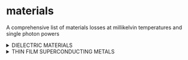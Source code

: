 # materials
A comprehensive list of materials losses at millikelvin temperatures and single photon powers

<details><summary>DIELECTRIC MATERIALS</summary>
<p>

|  Material  | Reference | Dep. | Geom. | \deltaLP [x 10^-5] | F\delta^0TLS [x 10^-5] |
| ---------- | --------- | ---- | ----- | ----------- | --------------- |
| a-SiO2 | Martinis 2005 | CVD  | LE PPC | 500 | |
| a-SiNx | Martinis 2005 | CVD | LE PPC | 20 | |
| a-Si:H | OConnell 2008 | NA | LE PPC, CPW | 1-13 | |
| SiNx | OConnell 2008 | NA | LE PPC, CPW | 10-20 | |
| SiO2 | OConnell 2008 | Therm. ox. | CPW | 30-33 | |
| Si | OConnell 2008 | Sputtered | CPW | 50-60 | |
| AlN | OConnell 2008 | NA | CPW | 110-180 | |
| SiO2 | OConnell 2008 | PECVD | CPW | 270-290 | |
| MgO | OConnell 2008 | NA | CPW | 500-800 | |
| a-SiO2 | Cicak 2010 | ECR-PECVD | LE PPC | 600 | |
| a-SiN | Cicak 2010 | ECR-PECVD | LE PPC | 40-50 | |
| a-Si | Cicak 2010 | Sputter | LE PPC | 150-200 | |
| Nb2O5 | Kaiser 2010 | Anodic ox. | LE PPC | 100-400 | |
| SiO | Kaiser 2010 | Therm. evap. | LE PPC | 20-50 | |
| SiNx | Kaiser 2010 | PECVD | LE PPC | 10-30 | |
| a-SiN | Paik 2010 | ICP CVD | LE PPC | 2.5-120 | |
| AlOx | Pappas 2011 | Therm. ox. | CPW | | $F$ $\times 100$ |
| Al2O3 | Weides 2011 | MBE | LE PPC | 6 | |
| HfO2 | Burnett 2013 | Sputter | LE IDC | | 1.5-2.5 |
| Al2O3 | Burnett 2013 | Sputter | LE IDC | | 2.0-2.5 |
| Al2O3 | Cho 2013 | PLD | LE PPC | 3-5 | |
| SiOx | Li 2013 | ECR-PECVD | Microstrip | 100-700 | |
| AlOx | Deng 2014 | Plasma ox. | LE overlap | 140-180 | |
| SiN | Duff 2016 | ICP-PECVD | Microstrip |  | 78 |
| SiO2 | Goetz 2016 | Therm. ox. | CPW |  | 0.34-0.89 |
| a-Si | Lecocq 2017 | PECVD | LE PPC | 15-50 | |
| SiNx | Sarabi 2016 | PECVD | LE PPC | 78 | |
| AlOx | Brehm 2017 | Anodic ox. | CPW + PPC | | 4-22 |
| B4C | Wisbey 2019 | Sputter | CPW | | 10-15 |
| BN | Wisbey 2019 | Sputter | CPW | | 6 |
| Al2O3 | McRae 2020 | Sputter | LE PPC | | 100 |
| HSQ | Niepce 2020 | Spin-on-glass | CPW |  800 | |

</p>
</details>

<details><summary>THIN FILM SUPERCONDUCTING METALS</summary>
<p>
|  SC  | Reference | Dep. | Surf./Etch | Geom. | \deltaLP [x 10^-6] | F\delta^0TLS [x 10^-6] | w/g |
| ---- | --------- | ---- | ---------- | ----- | ----------- | --------------- | --- |
| Nb | Gao2008b | NA | NA |  Al2O3  | \lambda/4  | | 2.4-29.8 | 3/2-50/33 |
| Nb | Kumar2008 | NA | NA, RIE |  Si  |  \lambda/4  | | 29.4 | 5/1 | %| 5/1 |
| Al | OConnell2008 | NA | NA | Si |  \lambda/2  | <5-12 |
| Re | OConnell2008 | NA | NA |  Al2O3  |  \lambda/2  | <6-10 |
| Al | OConnell2008 | NA | NA |  Al2O3  |  \lambda/2  | <9-21 |
| Al | OConnell2008 | NA | NA |  Al2O3  | LE IDC | 41-47 |
|  Re  | Wang2009 | E-beam | NA, RIE |  Al2O3  |  \lambda/4  | 1-3 | | 16/6.4-5/2 |
| Al  | Wang2009 | Sputter | NA, RIE |  Al2O3  |  \lambda/4  | 3-10 | | 16/6.4-5/2 |
| NbTiN  | Barends2010b | Sputter | H-pass., RIE |  Si  |  \lambda/4  | 3 | | 3/2-6/2 | 
| Ta  | Barends2010b | Sputter | NA, RIE |  Si  |  \lambda/4  | 30 | | 5/2 |
| Nb  | Macha2010 | NA | none, dry etch |  Al2O3  |  \lambda/2  | | 2.4-2.6 | 50/30 |
| Nb  | Macha2010 | NA | none, dry etch |  Si  |  \lambda/2  | | 1.3, 1.6 | 50/30 | 
| Al  | Macha2010 | NA | none, liftoff |  Al2O3  |  \lambda/2  | | 2.0 | 50/30 |
| Nb  | Burnett2013 | Sputter | NA |  Al2O3  | LE IDC | | 2.0 | |
| Re  | Cho2013 | MBE | Anneal / NA |  Al2O3  | LE IDC | 30-50 | | |
| TiN  | Ohya2014 | Sputter | Nano-Strip+HF, RIE |  Si  |  \lambda/4  | 1 | | 15/10|
| Nb+Pt  | Burnett2016 | MBE | NA, RIE |  Al2O3  | LE IDC | | 12 | |
| Nb  | Burnett2016 | Sputter | NA, RIE |  Al2O3  | Fractal | | 1.1 | |
| Nb  | Goetz2016 | Sputter | HF / RIE |  Si  |  \lambda/2  | | 0.9 | 20/12 |
| Nb  | Goetz2016 | Sputter | Ar mill / RIE |  Al2O3  |  \lambda/2  | | 1.6 | 20/12|
| Al  | Richardson2016 | MBE | Various, wet etch |  Si  |  \lambda/4  | | 0.2-760 | 3/2-22/12|
| Al  | Richardson2016 | MBE | Various, RIE |  Si  |  \lambda/4  | | 0.5-4800 | 3/2-22/12 |
| Al  | Richardson2016 | MBE | Various, wet etch |  Al2O3  |  \lambda/4  | | 0.5-5.3 | 3/2-22/12|
| Al  | Richardson2016 | MBE | Various, RIE |  Al2O3  |  \lambda/4  | | 0.4-7.4 | 3/2-22/12|
| NbN  | DeGraaf2017 | Sputter | none, NA |  Al2O3  | Fractal | | 10.4-10.6 | g=2|
| NbN  | DeGraaf2017 | Sputter | Anneal, NA |  Al2O3  | Fractal | | 7.44, 7.69 | g=2|
| Al  | Burnett2018 | E-beam | HF, wet etch |  Si  |  \lambda/4  | 1.3 | 1.1 |
| TiN  | Calusine2018 | Sputter | RCA, RIE |  Si  |  \lambda/4   | | 0.3 | 16/8-22/11 |
| Al  | Earnest2018 | E-beam | none, RIE |  Si  |  \lambda/4  | 3.1 | 3.27 | 15/9 |
| Al  | Earnest2018 | E-beam | RCA-1+HF, RIE |  Si  |  \lambda/4  | 1.9 | 1.53 | 15/9 |
| Al  | Earnest2018 | E-beam | Anneal, RIE |  Si  |  \lambda/4  | 1.8 | 1.56 | 15/9 |
| Al  | Earnest2018 | E-beam | RCA-1+HF+anneal, RIE |  Si  |  \lambda/4   | 1.2 | 0.8 | 15/9 |
| In  | McRae2018 | Therm. evap. | none, wet etch |  Si  |  \lambda/4  | | 40 | 12/6 |
| In  | McRae2018 | Therm. evap. | HF, wet etch |  Si  |  \lambda/4  | | 50 | 12/6 |
| TiN  | Shearrow2018 | ALD | Nano-Strip/HF, RIE |  Si  | LE IDC | 0.5-17 | |
| TiN  | Lock2019 | Sputter | HF, RIE |  Si  |  \lambda/4  | | 0.2-30 | 3/12 |
| Nb  | Nersisyan2019 | PVD | Various, RIE |  Si  |  \lambda/4  | 0.8-6 | |
| TiN  | Woods2019 | Sputter | RCA, RIE |  Si  |  \lambda/4  | | 0.3-1 |

</p>
</details>
